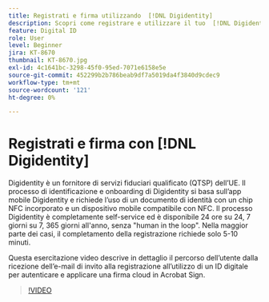 ```yaml
---
title: Registrati e firma utilizzando  [!DNL Digidentity]
description: Scopri come registrare e utilizzare il tuo  [!DNL Digidentity] ID digitale con Acrobat Sign
feature: Digital ID
role: User
level: Beginner
jira: KT-8670
thumbnail: KT-8670.jpg
exl-id: 4c1641bc-3298-45f0-95ed-7071e6158e5e
source-git-commit: 452299b2b786beab9df7a5019da4f3840d9cdec9
workflow-type: tm+mt
source-wordcount: '121'
ht-degree: 0%

---
```


# Registrati e firma con [!DNL Digidentity]

Digidentity è un fornitore di servizi fiduciari qualificato (QTSP) dell’UE. Il processo di identificazione e onboarding di Digidentity si basa sull’app mobile Digidentity e richiede l’uso di un documento di identità con un chip NFC incorporato e un dispositivo mobile compatibile con NFC. Il processo Digidentity è completamente self-service ed è disponibile 24 ore su 24, 7 giorni su 7, 365 giorni all&#39;anno, senza &quot;human in the loop&quot;. Nella maggior parte dei casi, il completamento della registrazione richiede solo 5-10 minuti.

Questa esercitazione video descrive in dettaglio il percorso dell’utente dalla ricezione dell’e-mail di invito alla registrazione all’utilizzo di un ID digitale per autenticare e applicare una firma cloud in Acrobat Sign.

>[!VIDEO](https://video.tv.adobe.com/v/336991?quality=12&learn=on&hidetitle=true)

